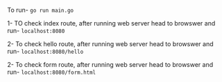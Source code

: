 To run- ```go run main.go```

1- TO check index route, after running web server head to browswer and run- ```localhost:8080```

2- To check hello route, after running web server head to browswer and run- ```localhost:8080/hello```

2- To check form route, after running web server head to browswer and run- ```localhost:8080/form.html```